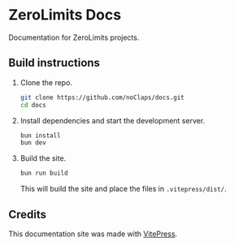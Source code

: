 # ZeroLimits Docs

Documentation for ZeroLimits projects.

## Build instructions

1. Clone the repo.

   ```sh
   git clone https://github.com/noClaps/docs.git
   cd docs
   ```

2. Install dependencies and start the development server.

   ```sh
   bun install
   bun dev
   ```

3. Build the site.

   ```sh
   bun run build
   ```

   This will build the site and place the files in `.vitepress/dist/`.

## Credits

This documentation site was made with [VitePress](https://vitepress.dev).
